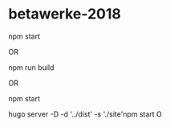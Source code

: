 # betawerke-2018

npm start

OR

npm run build

OR

npm start

hugo server -D -d '../dist' -s './site'npm start  O
